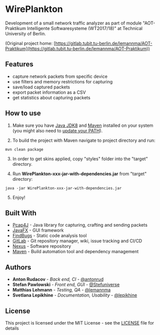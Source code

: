 # WirePlankton

Development of a small network traffic analyzer as part of module "AOT-Praktikum Intelligente Softwaresysteme (WT2017/18)" at Technical University of Berlin.

(Original project home: [https://gitlab.tubit.tu-berlin.de/lemannma/AOT-Praktikum](https://gitlab.tubit.tu-berlin.de/lemannma/AOT-Praktikum))
 
  
## Features

* capture network packets from specific device
* use filters and memory restrictions for capturing
* save/load captured packets
* export packet information as a CSV
* get statistics about capturing packets
 
 
## How to use

1. Make sure you have [Java JDK8](http://www.oracle.com/technetwork/java/javase/downloads/jdk8-downloads-2133151.html) and [Maven](https://maven.apache.org/download.cgi) installed on your system (you might also need to [update your PATH](https://docs.oracle.com/javase/tutorial/essential/environment/paths.html)).

2. To build the project with Maven navigate to project directory and run:
```
mvn clean package
```

3. In order to get skins applied, copy "styles" folder into the "target" directory.

4. Run **WirePlankton-xxx-jar-with-dependencies.jar** from "target" directory:
```
java -jar WirePlankton-xxx-jar-with-dependencies.jar
```

5. Enjoy!
 
 
## Built With

* [Pcap4J](https://github.com/kaitoy/pcap4j) - Java library for capturing, crafting and sending packets
* [JavaFX](http://www.oracle.com/technetwork/java/javase/overview/javafx-overview-2158620.html) - GUI framework
* [FindBugs](http://findbugs.sourceforge.net/) - Static code analysis tool
* [GitLab](https://about.gitlab.com/) - Git repository manager, wiki, issue tracking and CI/CD
* [Nexus](https://www.sonatype.com/nexus-repository-sonatype) - Software repository
* [Maven](https://maven.apache.org/) - Build automation tool and dependency management
 
 
## Authors

* **Anton Rudacov** - *Back end, CI* - [@antonrud](https://github.com/antonrud)
* **Stefan Pawlowski** - *Front end, GUI* - [@Stefuniverse](https://github.com/Stefuniverse)
* **Matthias Lehmann** - *Testing, QA* - [@lemannma](https://gitlab.tubit.tu-berlin.de/lemannma)
* **Svetlana Lepikhine** - *Documentation, Usability* - [@lepikhine](https://gitlab.tubit.tu-berlin.de/lepikhine)
 
 
## License

This project is licensed under the MIT License - see the [LICENSE](LICENSE) file for details
